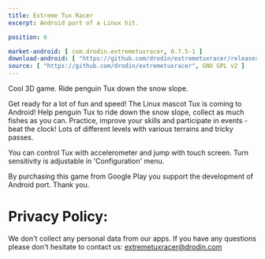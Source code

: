 ```yaml
---
title: Extreme Tux Racer
excerpt: Android port of a Linux hit.

position: 6

market-android: [ com.drodin.extremetuxracer, 0.7.5-1 ] 
download-android: [ "https://github.com/drodin/extremetuxracer/releases/download/0.7.5-1/etr-0.7.5-1.apk", 0.7.5-1 ]
source: [ "https://github.com/drodin/extremetuxracer", GNU GPL v2 ]
---
```


Cool 3D game. Ride penguin Tux down the snow slope.

Get ready for a lot of fun and speed! The Linux mascot Tux is coming to Android!
Help penguin Tux to ride down the snow slope, collect as much fishes as you can.
Practice, improve your skills and participate in events - beat the clock!
Lots of different levels with various terrains and tricky passes.

You can control Tux with accelerometer and jump with touch screen.
Turn sensitivity is adjustable in 'Configuration' menu.

By purchasing this game from Google Play you support the development of Android port.
Thank you.

Privacy Policy:
===

We don't collect any personal data from our apps.
If you have any questions please don't hesitate to contact us: extremetuxracer@drodin.com

